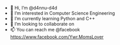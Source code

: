 - 👋 Hi, I’m @d4nnu-d4d
- 👀 I’m interested in Computer Science Engineering
- 🌱 I’m currently learning Python and C++
- 💞️ I’m looking to collaborate on 
- 📫 You can reach me @facebook
https://www.facebook.com/Ywr.MomsLover

<!---
d4nnu-d4d/d4nnu-d4d is a ✨ special ✨ repository because its `README.md` (this file) appears on your GitHub profile.
You can click the Preview link to take a look at your changes.
--->
